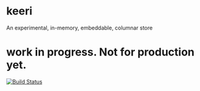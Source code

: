 # keeri
An experimental, in-memory, embeddable, columnar store
# work in progress. Not for production yet.
[![Build Status](https://travis-ci.org/psankar/keeri.svg?branch=master)](https://travis-ci.org/psankar/keeri)